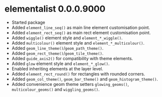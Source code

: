# elementalist 0.0.0.9000

* Started package
* Added `element_line_seq()` as main line element customisation point.
* Added `element_rect_seq()` as main rect element customisation point.
* Added `wiggle()` element style and `element_*_wiggle()`.
* Added `multicolour()` element style and `element_*_multicolour()`.
* Added `geom_line_theme()`/`geom_path_theme()`.
* Added `geom_rect_theme()`/`geom_tile_theme()`.
* Added `guide_axis2()` for compatibility with theme elements.
* Added `glow` element style and `element_*_glow()`.
* Enabled inheriting elements at the layer level.
* Added `element_rect_round()` for rectangles with rounded corners.
* Added `geom_col_theme()`, `geom_bar_theme()` and `geom_histogram_theme()`.
* Added convenience geom theme setters `glowing_geoms()`, `multicolour_geoms()`
  and `wiggling_geoms()`.

